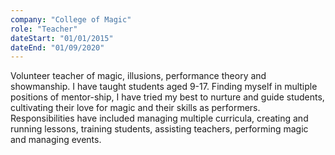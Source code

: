 ```yaml
---
company: "College of Magic"
role: "Teacher"
dateStart: "01/01/2015"
dateEnd: "01/09/2020"
---
```


Volunteer teacher of magic, illusions, performance theory and showmanship. I have taught students aged 9-17. Finding
myself in multiple positions of mentor-ship, I have tried my best to nurture and guide students, cultivating their love
for magic and their skills as performers. Responsibilities have included managing multiple curricula, creating and
running lessons, training students, assisting teachers, performing magic and managing events.
